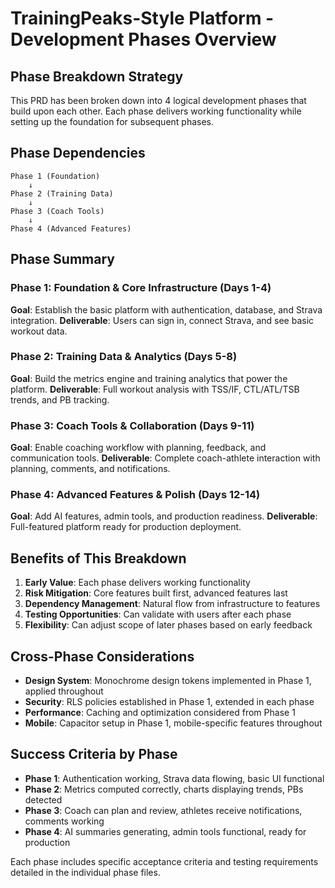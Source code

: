 # TrainingPeaks-Style Platform - Development Phases Overview

## Phase Breakdown Strategy

This PRD has been broken down into 4 logical development phases that build upon each other. Each phase delivers working functionality while setting up the foundation for subsequent phases.

## Phase Dependencies

```
Phase 1 (Foundation) 
    ↓
Phase 2 (Training Data) 
    ↓  
Phase 3 (Coach Tools)
    ↓
Phase 4 (Advanced Features)
```

## Phase Summary

### Phase 1: Foundation & Core Infrastructure (Days 1-4)
**Goal**: Establish the basic platform with authentication, database, and Strava integration.
**Deliverable**: Users can sign in, connect Strava, and see basic workout data.

### Phase 2: Training Data & Analytics (Days 5-8) 
**Goal**: Build the metrics engine and training analytics that power the platform.
**Deliverable**: Full workout analysis with TSS/IF, CTL/ATL/TSB trends, and PB tracking.

### Phase 3: Coach Tools & Collaboration (Days 9-11)
**Goal**: Enable coaching workflow with planning, feedback, and communication tools.
**Deliverable**: Complete coach-athlete interaction with planning, comments, and notifications.

### Phase 4: Advanced Features & Polish (Days 12-14)
**Goal**: Add AI features, admin tools, and production readiness.
**Deliverable**: Full-featured platform ready for production deployment.

## Benefits of This Breakdown

1. **Early Value**: Each phase delivers working functionality
2. **Risk Mitigation**: Core features built first, advanced features last
3. **Dependency Management**: Natural flow from infrastructure to features
4. **Testing Opportunities**: Can validate with users after each phase
5. **Flexibility**: Can adjust scope of later phases based on early feedback

## Cross-Phase Considerations

- **Design System**: Monochrome design tokens implemented in Phase 1, applied throughout
- **Security**: RLS policies established in Phase 1, extended in each phase
- **Performance**: Caching and optimization considered from Phase 1
- **Mobile**: Capacitor setup in Phase 1, mobile-specific features throughout

## Success Criteria by Phase

- **Phase 1**: Authentication working, Strava data flowing, basic UI functional
- **Phase 2**: Metrics computed correctly, charts displaying trends, PBs detected
- **Phase 3**: Coach can plan and review, athletes receive notifications, comments working
- **Phase 4**: AI summaries generating, admin tools functional, ready for production

Each phase includes specific acceptance criteria and testing requirements detailed in the individual phase files.